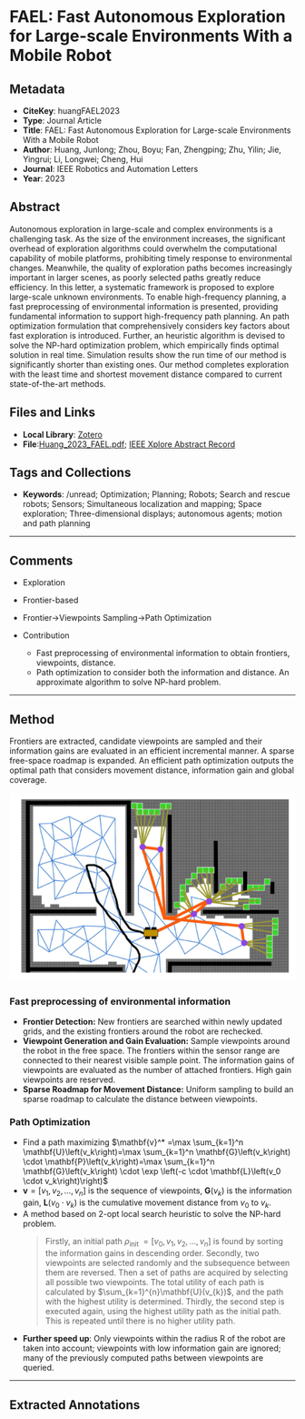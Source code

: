 # FAEL: Fast Autonomous Exploration for Large-scale Environments With a Mobile Robot

## Metadata
- **CiteKey**: huangFAEL2023
- **Type**: Journal Article
- **Title**: FAEL: Fast Autonomous Exploration for Large-scale Environments With a Mobile Robot
- **Author**: Huang, Junlong; Zhou, Boyu; Fan, Zhengping; Zhu, Yilin; Jie, Yingrui; Li, Longwei; Cheng, Hui 
- **Journal**: IEEE Robotics and Automation Letters
- **Year**: 2023 


## Abstract
Autonomous exploration in large-scale and complex environments is a challenging task. As the size of the environment increases, the significant overhead of exploration algorithms could overwhelm the computational capability of mobile platforms, prohibiting timely response to environmental changes. Meanwhile, the quality of exploration paths becomes increasingly important in larger scenes, as poorly selected paths greatly reduce efficiency. In this letter, a systematic framework is proposed to explore large-scale unknown environments. To enable high-frequency planning, a fast preprocessing of environmental information is presented, providing fundamental information to support high-frequency path planning. An path optimization formulation that comprehensively considers key factors about fast exploration is introduced. Further, an heuristic algorithm is devised to solve the NP-hard optimization problem, which empirically finds optimal solution in real time. Simulation results show the run time of our method is significantly shorter than existing ones. Our method completes exploration with the least time and shortest movement distance compared to current state-of-the-art methods.
## Files and Links
- **Local Library**: [Zotero](zotero://select/library/items/PLEDECGG)
- **File**:[Huang_2023_FAEL.pdf](zotero://open-pdf/library/items/IYUAUB3T); [IEEE Xplore Abstract Record](zotero://open-pdf/library/items/Z2SXXQSV)

## Tags and Collections
- **Keywords**: /unread; Optimization; Planning; Robots; Search and rescue robots; Sensors; Simultaneous localization and mapping; Space exploration; Three-dimensional displays; autonomous agents; motion and path planning


---

## Comments
*   Exploration
*   Frontier-based
*   Frontier->Viewpoints Sampling->Path Optimization
*   Contribution
    
    *   Fast preprocessing of environmental information to obtain frontiers, viewpoints, distance.
    *   Path optimization to consider both the information and distance. An approximate algorithm to solve NP-hard problem.


---

## Method
Frontiers are extracted, candidate viewpoints are sampled and their information gains are evaluated in an efficient incremental manner. A sparse free-space roadmap is expanded. An efficient path optimization outputs the optimal path that considers movement distance, information gain and global coverage.

![](../Resources/@huangFAEL2023_img_1.png)
### Fast preprocessing of environmental information
+ **Frontier Detection:** New frontiers are searched within newly updated grids, and the existing frontiers around the robot are rechecked.
+ **Viewpoint Generation and Gain Evaluation:** Sample viewpoints around the robot in the free space. The frontiers within the sensor range are connected to their nearest visible sample point. The information gains  of viewpoints are evaluated as the number of attached frontiers. High gain viewpoints are reserved.
+ **Sparse Roadmap for Movement Distance:** Uniform sampling to build an sparse roadmap to calculate the distance between viewpoints.
### Path Optimization
+ Find a path maximizing $\mathbf{v}^* =\max \sum_{k=1}^n \mathbf{U}\left(v_k\right)=\max \sum_{k=1}^n \mathbf{G}\left(v_k\right) \cdot \mathbf{P}\left(v_k\right)=\max \sum_{k=1}^n \mathbf{G}\left(v_k\right) \cdot \exp \left(-c \cdot \mathbf{L}\left(v_0 \cdot v_k\right)\right)$
+ $\mathbf{v}=[v_{1},v_{2},\dots,v_{n}]$ is the sequence  of viewpoints, $\mathbf{G}(v_{k})$ is the information gain, $\mathbf{L}\left(v_0 \cdot v_k\right)$ is the cumulative movement distance from $v_{0}$ to $v_{k}$.
+ A method based on 2-opt local search heuristic to solve the NP-hard problem.
  > Firstly, an initial path $\rho_{\text {init }}=\left[v_0, v_1, v_2, \ldots, v_n\right]$ is found by sorting the information gains in descending order. Secondly, two viewpoints are selected randomly and the subsequence between them are reversed. Then a set of paths are acquired by selecting all possible two viewpoints. The total utility of each path is calculated by $\sum_{k=1}^{n}\mathbf{U}(v_{k})$, and the path with the highest utility is determined. Thirdly, the second step is executed again, using the highest utility path as the initial path. This is repeated until there is no higher utility path.
+ **Further speed up**: Only viewpoints within the radius R of the robot are taken into account; viewpoints with low information gain are ignored; many of the previously computed paths between viewpoints are queried.
  

---

## Extracted Annotations

